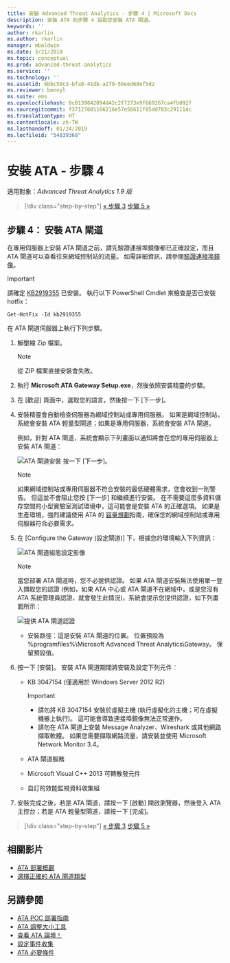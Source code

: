 ```yaml
---
title: 安裝 Advanced Threat Analytics - 步驟 4 | Microsoft Docs
description: 安裝 ATA 的步驟 4 協助您安裝 ATA 閘道。
keywords: ''
author: rkarlin
ms.author: rkarlin
manager: mbaldwin
ms.date: 3/21/2018
ms.topic: conceptual
ms.prod: advanced-threat-analytics
ms.service: ''
ms.technology: ''
ms.assetid: 6bbc50c3-bfa8-41db-a2f9-56eed68ef5d2
ms.reviewer: bennyl
ms.suite: ems
ms.openlocfilehash: 8c0139842094d42c2f7273e9f669267ca4fb092f
ms.sourcegitcommit: f37127601166216e57e56611f85dd783c291114c
ms.translationtype: HT
ms.contentlocale: zh-TW
ms.lasthandoff: 01/24/2019
ms.locfileid: "54839368"
---
```

# <a name="install-ata---step-4"></a>安裝 ATA - 步驟 4

適用對象：*Advanced Threat Analytics 1.9 版*

> [!div class="step-by-step"]
> [« 步驟 3](install-ata-step3.md)
> [步驟 5 »](install-ata-step5.md)

## <a name="step-4-install-the-ata-gateway"></a>步驟 4： 安裝 ATA 閘道

在專用伺服器上安裝 ATA 閘道之前，請先驗證連接埠鏡像都已正確設定，而且 ATA 閘道可以查看往來網域控制站的流量。 如需詳細資訊，請參閱[驗證連接埠鏡像](validate-port-mirroring.md)。


> [!IMPORTANT]
> 請確定 [KB2919355](http://support.microsoft.com/kb/2919355/) 已安裝。  執行以下 PowerShell Cmdlet 來檢查是否已安裝 hotfix：
>
> `Get-HotFix -Id kb2919355`

在 ATA 閘道伺服器上執行下列步驟。

1. 解壓縮 Zip 檔案。 
   > [!NOTE] 
   > 從 ZIP 檔案直接安裝會失敗。
    
2. 執行 **Microsoft ATA Gateway Setup.exe**，然後依照安裝精靈的步驟。
    
3. 在 [歡迎] 頁面中，選取您的語言，然後按一下 [下一步]。
    
4. 安裝精靈會自動檢查伺服器為網域控制站或專用伺服器。 如果是網域控制站，系統會安裝 ATA 輕量型閘道；如果是專用伺服器，系統會安裝 ATA 閘道。 
    
   例如，針對 ATA 閘道，系統會顯示下列畫面以通知將會在您的專用伺服器上安裝 ATA 閘道：
    
   ![ATA 閘道安裝](media/ata-gw-install.png) 按一下 [下一步]。
    
   > [!NOTE] 
   > 如果網域控制站或專用伺服器不符合安裝的最低硬體需求，您會收到一則警告。 但這並不會阻止您按 [下一步] 和繼續進行安裝。 在不需要這麼多資料儲存空間的小型實驗室測試環境中，這可能會是安裝 ATA 的正確選項。 如果是生產環境，強烈建議使用 ATA 的 [容量規劃](ata-capacity-planning.md)指南，確保您的網域控制站或專用伺服器符合必要需求。
    
5. 在 [Configure the Gateway (設定閘道)] 下，根據您的環境輸入下列資訊：
    
   ![ATA 閘道組態設定影像](media/ata-gw-configure.png)
    
   > [!NOTE]
   > 當您部署 ATA 閘道時，您不必提供認證。 如果 ATA 閘道安裝無法使用單一登入擷取您的認證 (例如，如果 ATA 中心或 ATA 閘道不在網域中，或是您沒有 ATA 系統管理員認證，就會發生此情況)，系統會提示您提供認證，如下列畫面所示： 
    
   ![提供 ATA 閘道認證](media/ata-install-credentials.png)
    
   - 安裝路徑：這是安裝 ATA 閘道的位置。 位置預設為 %programfiles%\Microsoft Advanced Threat Analytics\Gateway。 保留預設值。
    
6. 按一下 [安裝]。 安裝 ATA 閘道期間將安裝及設定下列元件︰
    
    -   KB 3047154 (僅適用於 Windows Server 2012 R2)
    
        > [!IMPORTANT]
        > -   請勿將 KB 3047154 安裝於虛擬主機 (執行虛擬化的主機；可在虛擬機器上執行)。 這可能會導致連接埠鏡像無法正常運作。 
        > -   請勿在 ATA 閘道上安裝 Message Analyzer、Wireshark 或其他網路擷取軟體。 如果您需要擷取網路流量，請安裝並使用 Microsoft Network Monitor 3.4。
    
    -   ATA 閘道服務
    -   Microsoft Visual C++ 2013 可轉散發元件
    -   自訂的效能監視資料收集組
    
7. 安裝完成之後，若是 ATA 閘道，請按一下 [啟動] 開啟瀏覽器，然後登入 ATA 主控台；若是 ATA 輕量型閘道，請按一下 [完成]。


> [!div class="step-by-step"]
> [« 步驟 3](install-ata-step3.md)
> [步驟 5 »](install-ata-step5.md)


## <a name="related-videos"></a>相關影片
- [ATA 部署概觀](https://channel9.msdn.com/Shows/Microsoft-Security/Overview-of-ATA-Deployment-in-10-Minutes)
- [選擇正確的 ATA 閘道類型](https://channel9.msdn.com/Shows/Microsoft-Security/ATA-Deployment-Choose-the-Right-Gateway-Type)

## <a name="see-also"></a>另請參閱
- [ATA POC 部署指南](http://aka.ms/atapoc)
- [ATA 調整大小工具](http://aka.ms/atasizingtool)
- [查看 ATA 論壇！](https://social.technet.microsoft.com/Forums/security/home?forum=mata)
- [設定事件收集](configure-event-collection.md)
- [ATA 必要條件](ata-prerequisites.md)

